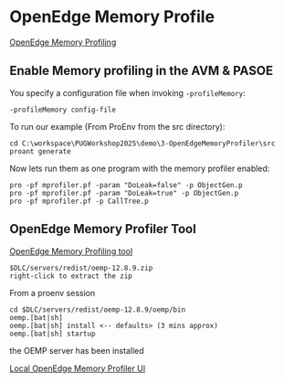 # OpenEdge Memory Profile
[OpenEdge Memory Profiling](https://docs.progress.com/bundle/openedge-abl-troubleshoot-applications/page/Profile-memory.html)

## Enable Memory profiling in the AVM & PASOE
You specify a configuration file when invoking ```-profileMemory```:
```
-profileMemory config-file
```
To run our example (From ProEnv from the src directory):
```
cd C:\workspace\PUGWorkshop2025\demo\3-OpenEdgeMemoryProfiler\src
proant generate
```
Now lets run them as one program with the memory profiler enabled:
```
pro -pf mprofiler.pf -param "DoLeak=false" -p ObjectGen.p
pro -pf mprofiler.pf -param "DoLeak=true" -p ObjectGen.p
pro -pf mprofiler.pf -p CallTree.p
```

## OpenEdge Memory Profiler Tool

[OpenEdge Memory Profiling tool](https://docs.progress.com/bundle/openedge-memory-profiler-olh/page/Introduction-to-the-OpenEdge-Memory-Profiler-tool.html)
```
$DLC/servers/redist/oemp-12.8.9.zip
right-click to extract the zip
```
From a proenv session
```
cd $DLC/servers/redist/oemp-12.8.9/oemp/bin
oemp.[bat|sh]
oemp.[bat|sh] install <-- defaults> (3 mins approx)
oemp.[bat|sh] startup
```

the OEMP server has been installed 

[Local OpenEdge Memory Profiler UI](http://localhost:8880/)

